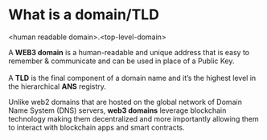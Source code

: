 # What is a domain/TLD

\<human readable domain>.\<top-level-domain>

A **WEB3 domain** is a human-readable and unique address that is easy to remember & communicate and can be used in place of a Public Key.\
\
A **TLD** is the final component of a domain name and it’s the highest level in the hierarchical **ANS** registry.

Unlike web2 domains that are hosted on the global network of Domain Name System (DNS) servers, **web3 domains** leverage blockchain technology making them decentralized and more importantly allowing them to interact with blockchain apps and smart contracts.
